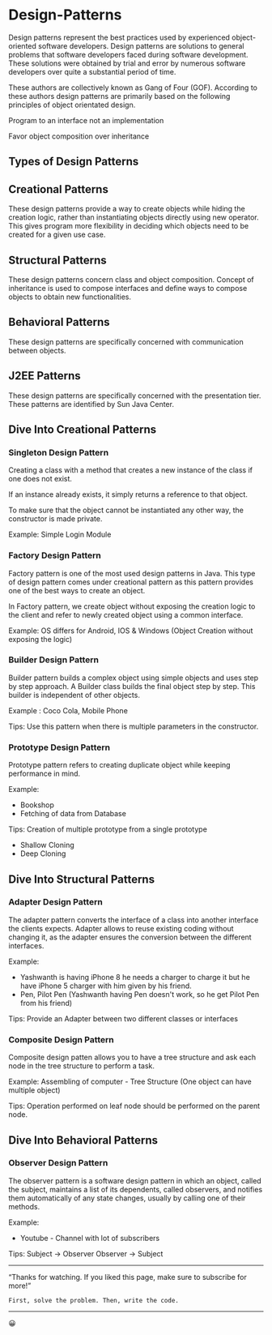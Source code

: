 # Design-Patterns
Design patterns represent the best practices used by experienced object-oriented software developers. Design patterns are solutions to general problems that software developers faced during software development. These solutions were obtained by trial and error by numerous software developers over quite a substantial period of time.

These authors are collectively known as Gang of Four (GOF). According to these authors design patterns are primarily based on the following principles of object orientated design.

Program to an interface not an implementation

Favor object composition over inheritance

## Types of Design Patterns

## Creational Patterns
These design patterns provide a way to create objects while hiding the creation logic, rather than instantiating objects directly using new operator. This gives program more flexibility in deciding which objects need to be created for a given use case.

## Structural Patterns
These design patterns concern class and object composition. Concept of inheritance is used to compose interfaces and define ways to compose objects to obtain new functionalities.

## Behavioral Patterns
These design patterns are specifically concerned with communication between objects.

## J2EE Patterns
These design patterns are specifically concerned with the presentation tier. These patterns are identified by Sun Java Center.

## Dive Into Creational Patterns
### Singleton Design Pattern

Creating a class with a method that creates a new instance of the class if one does not exist. 

If an instance already exists, it simply returns a reference to that object. 

To make sure that the object cannot be instantiated any other way, the constructor is made private.

Example: Simple Login Module 

### Factory Design Pattern

Factory pattern is one of the most used design patterns in Java. This type of design pattern comes under creational pattern as this pattern provides one of the best ways to create an object.

In Factory pattern, we create object without exposing the creation logic to the client and refer to newly created object using a common interface.

Example: OS differs for Android, IOS & Windows (Object Creation without exposing the logic)

### Builder Design Pattern

Builder pattern builds a complex object using simple objects and uses step by step approach.
A Builder class builds the final object step by step. This builder is independent of other objects.

Example : Coco Cola, Mobile Phone

Tips: 
Use this pattern when there is multiple parameters in the constructor.

### Prototype Design Pattern

Prototype pattern refers to creating duplicate object while keeping performance in mind.

Example: 
- Bookshop
- Fetching of data from Database

Tips:
Creation of multiple prototype from a single prototype

- Shallow Cloning
- Deep Cloning


## Dive Into Structural Patterns
### Adapter Design Pattern

The adapter pattern converts the interface of a class into another interface the clients expects.
Adapter allows to reuse existing coding without changing it, as the adapter ensures the conversion between the different interfaces.

Example:
- Yashwanth is having iPhone 8 he needs a charger to charge it but he have iPhone 5 charger with him given by his friend.
- Pen, Pilot Pen (Yashwanth having Pen doesn't work, so he get Pilot Pen from his friend)

Tips: 
Provide an Adapter between two different classes or interfaces

### Composite Design Pattern

Composite design patten allows you to have a tree structure and ask each node in the tree structure to perform a task.

Example:
Assembling of computer - Tree Structure (One object can have multiple object)

Tips:
Operation performed on leaf node should be performed on the parent node.

## Dive Into Behavioral Patterns
### Observer Design Pattern

The observer pattern is a software design pattern in which an object, called the subject, maintains a list of its dependents, called observers, and notifies them automatically of any state changes, usually by calling one of their methods.

Example: 
- Youtube - Channel with lot of subscribers

Tips:
Subject -> Observer
Observer -> Subject

------------------------------------------------------------------------------------
“Thanks for watching. If you liked this page, make sure to subscribe for more!”

	First, solve the problem. Then, write the code. 
------------------------------------------------------------------------------------
:grinning:
